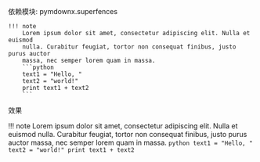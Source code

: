 依赖模块: pymdownx.superfences

```text
!!! note
    Lorem ipsum dolor sit amet, consectetur adipiscing elit. Nulla et euismod
    nulla. Curabitur feugiat, tortor non consequat finibus, justo purus auctor
    massa, nec semper lorem quam in massa.
    ```python
    text1 = "Hello, "
	text2 = "world!"
	print text1 + text2
    ```
```

效果

!!! note
    Lorem ipsum dolor sit amet, consectetur adipiscing elit. Nulla et euismod
    nulla. Curabitur feugiat, tortor non consequat finibus, justo purus auctor
    massa, nec semper lorem quam in massa.
    ```python
    text1 = "Hello, "
	text2 = "world!"
	print text1 + text2
    ```
